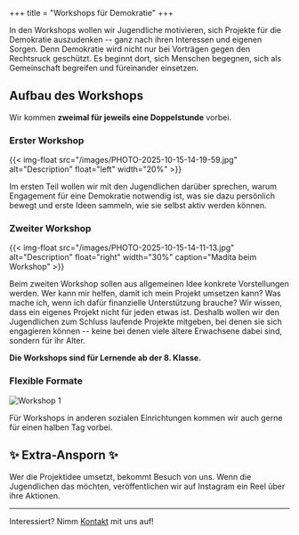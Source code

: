 +++
title = "Workshops für Demokratie"
+++

In den Workshops wollen wir Jugendliche motivieren, sich Projekte für die Demokratie auszudenken -- ganz nach ihren Interessen und eigenen Sorgen. Denn Demokratie wird nicht nur bei Vorträgen gegen den Rechtsruck geschützt. Es beginnt dort, sich Menschen begegnen, sich als Gemeinschaft begreifen und füreinander einsetzen.

## Aufbau des Workshops

Wir kommen **zweimal für jeweils eine Doppelstunde** vorbei.

### Erster Workshop

{{< img-float src="/images/PHOTO-2025-10-15-14-19-59.jpg" alt="Description" float="left" width="20%" >}}

<!-- {{< img-float src="/images/PHOTO-2025-10-15-14-10-21.jpg" alt="Description" float="left" width="30%" >}} -->

Im ersten Teil wollen wir mit den Jugendlichen darüber sprechen, warum Engagement für eine Demokratie notwendig ist, was sie dazu persönlich bewegt und erste Ideen sammeln, wie sie selbst aktiv werden können.


### Zweiter Workshop

{{< img-float src="/images/PHOTO-2025-10-15-14-11-13.jpg" alt="Description" float="right" width="30%" caption="Madita beim Workshop" >}}

Beim zweiten Workshop sollen aus allgemeinen Idee konkrete Vorstellungen werden. Wer kann mir helfen, damit ich mein Projekt umsetzen kann? Was mache ich, wenn ich dafür finanzielle Unterstützung brauche? Wir wissen, dass ein eigenes Projekt nicht für jeden etwas ist. Deshalb wollen wir den Jugendlichen zum Schluss laufende Projekte mitgeben, bei denen sie sich engagieren können -- keine bei denen viele ältere Erwachsene dabei sind, sondern für ihr Alter.


**Die Workshops sind für Lernende ab der 8. Klasse.**

### Flexible Formate

![Workshop 1](/images/PHOTO-2025-10-15-14-10-21.jpg)

Für Workshops in anderen sozialen Einrichtungen kommen wir auch gerne für einen halben Tag vorbei.

## ✨ Extra-Ansporn ✨

Wer die Projektidee umsetzt, bekommt Besuch von uns. Wenn die Jugendlichen das möchten, veröffentlichen wir auf Instagram ein Reel über ihre Aktionen.

---

Interessiert? Nimm [Kontakt](/contact/) mit uns auf!



